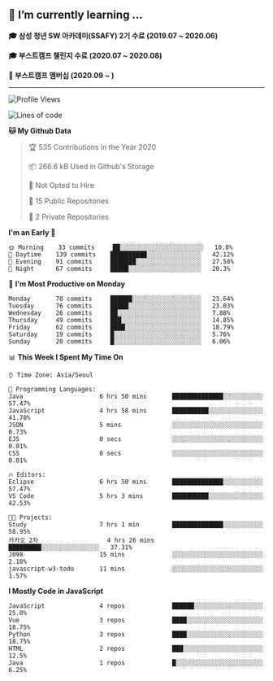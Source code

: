 ## 🌱 I’m currently learning ...

**🎓 삼성 청년 SW 아카데미(SSAFY) 2기 수료 (2019.07 ~ 2020.06)**

**🎓 부스트캠프 챌린지 수료 (2020.07 ~ 2020.08)**

**🏃  부스트캠프 멤버십 (2020.09 ~ )**
 
-----

<!--START_SECTION:waka-->
![Profile Views](http://img.shields.io/badge/Profile%20Views-60-blue)

![Lines of code](https://img.shields.io/badge/From%20Hello%20World%20I%27ve%20Written-34.4%20million%20lines%20of%20code-blue)

**🐱 My Github Data** 

> 🏆 535 Contributions in the Year 2020
 > 
> 📦 266.6 kB Used in Github's Storage 
 > 
> 🚫 Not Opted to Hire
 > 
> 📜 15 Public Repositories
 > 
> 🔑 2 Private Repositories 

**I'm an Early 🐤** 

```text
🌞 Morning    33 commits     ██░░░░░░░░░░░░░░░░░░░░░░░   10.0% 
🌆 Daytime    139 commits    ██████████░░░░░░░░░░░░░░░   42.12% 
🌃 Evening    91 commits     ███████░░░░░░░░░░░░░░░░░░   27.58% 
🌙 Night      67 commits     █████░░░░░░░░░░░░░░░░░░░░   20.3%

```
📅 **I'm Most Productive on Monday** 

```text
Monday       78 commits     ██████░░░░░░░░░░░░░░░░░░░   23.64% 
Tuesday      76 commits     █████░░░░░░░░░░░░░░░░░░░░   23.03% 
Wednesday    26 commits     ██░░░░░░░░░░░░░░░░░░░░░░░   7.88% 
Thursday     49 commits     ███░░░░░░░░░░░░░░░░░░░░░░   14.85% 
Friday       62 commits     ████░░░░░░░░░░░░░░░░░░░░░   18.79% 
Saturday     19 commits     █░░░░░░░░░░░░░░░░░░░░░░░░   5.76% 
Sunday       20 commits     █░░░░░░░░░░░░░░░░░░░░░░░░   6.06%

```


📊 **This Week I Spent My Time On** 

```text
⌚︎ Time Zone: Asia/Seoul

💬 Programming Languages: 
Java                     6 hrs 50 mins       ██████████████░░░░░░░░░░░   57.47% 
JavaScript               4 hrs 58 mins       ██████████░░░░░░░░░░░░░░░   41.78% 
JSON                     5 mins              ░░░░░░░░░░░░░░░░░░░░░░░░░   0.73% 
EJS                      0 secs              ░░░░░░░░░░░░░░░░░░░░░░░░░   0.01% 
CSS                      0 secs              ░░░░░░░░░░░░░░░░░░░░░░░░░   0.01%

🔥 Editors: 
Eclipse                  6 hrs 50 mins       ██████████████░░░░░░░░░░░   57.47% 
VS Code                  5 hrs 3 mins        ██████████░░░░░░░░░░░░░░░   42.53%

🐱‍💻 Projects: 
Study                    7 hrs 1 min         ██████████████░░░░░░░░░░░   58.95% 
카카오 2차                   4 hrs 26 mins       █████████░░░░░░░░░░░░░░░░   37.31% 
J098                     15 mins             ░░░░░░░░░░░░░░░░░░░░░░░░░   2.18% 
javascript-w3-todo       11 mins             ░░░░░░░░░░░░░░░░░░░░░░░░░   1.57%

```

**I Mostly Code in JavaScript** 

```text
JavaScript               4 repos             ██████░░░░░░░░░░░░░░░░░░░   25.0% 
Vue                      3 repos             ████░░░░░░░░░░░░░░░░░░░░░   18.75% 
Python                   3 repos             ████░░░░░░░░░░░░░░░░░░░░░   18.75% 
HTML                     2 repos             ███░░░░░░░░░░░░░░░░░░░░░░   12.5% 
Java                     1 repos             █░░░░░░░░░░░░░░░░░░░░░░░░   6.25%

```



<!--END_SECTION:waka-->
